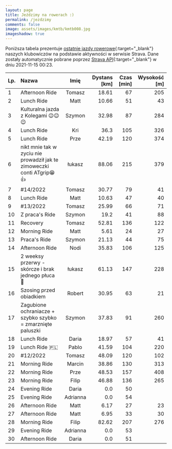 ```yaml
---
layout: page
title: Jeździmy na rowerach :)
permalink: /jezdzimy
comments: false
image: assets/images/kmtb/kmtb008.jpg
imageshadow: true
---
```


Poniższa tabela prezentuje [ostatnie jazdy rowerowe](https://www.strava.com/clubs/336381){:target="_blank"} naszych klubowiczów na podstawie aktywności w serwisie Strava. Dane zostały automatycznie pobrane poprzez [Strava API](https://developers.strava.com/docs/reference/#api-Clubs-getClubActivitiesById){:target="_blank"} w dniu 2021-11-15 00:23.

Lp. | Nazwa | Imię | Dystans [km] | Czas [min] | Wysokość [m]
:--- | :--- | :---: | ---: | ---: | ---:
1|Afternoon Ride|Tomasz|18.61|67|205
2|Lunch Ride|Matt|10.66|51|43
3|Kulturalna jazda z Kolegami 😉😉😉|Szymon|32.98|87|284
4|Lunch Ride|Kri|36.3|105|326
5|Lunch Ride|Prze|42.19|120|374
6|nikt mnie tak w zyciu nie  prowadził jak te zimoweczki conti ATgrip😁👍|łukasz|88.06|215|379
7|#14/2022|Tomasz|30.77|79|41
8|Lunch Ride|Matt|10.63|47|40
9|#13/2022|Tomasz|25.99|66|71
10|Z praca's Ride |Szymon|19.2|41|88
11|Recovery|Tomasz|52.81|136|122
12|Morning Ride|Matt|5.61|24|27
13|Praca's Ride |Szymon|21.13|44|75
14|Afternoon Ride|Nodi|35.83|106|125
15|2 weeksy przerwy -skórcze i brak jednego  płuca 😤|łukasz|61.13|147|228
16|Szosing przed obiadkiem |Robert|30.95|63|21
17|Zagubione ochraniacze + szybko szybko = zmarznięte paluszki|Szymon|37.83|91|260
18|Lunch Ride|Daria|18.97|57|41
19|Lunch Ride 🇵🇱|Pablo|41.59|104|220
20|#12/2022|Tomasz|48.09|120|102
21|Morning Ride|Marcin|38.86|130|313
22|Morning Ride|Prze|48.53|157|408
23|Morning Ride|Filip|46.88|136|265
24|Evening Ride|Daria|0.0|50|
25|Evening Ride|Adrianna|0.0|54|
26|Afternoon Ride|Matt|6.17|27|23
27|Afternoon Ride|Matt|6.95|33|30
28|Morning Ride|Filip|82.62|207|276
29|Evening Ride|Adrianna|0.0|53|
30|Afternoon Ride|Daria|0.0|51|
